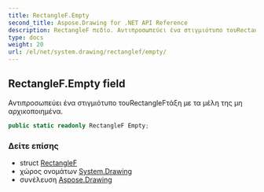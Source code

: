 ```yaml
---
title: RectangleF.Empty
second_title: Aspose.Drawing for .NET API Reference
description: RectangleF πεδίο. Αντιπροσωπεύει ένα στιγμιότυπο τουRectangleFτάξη με τα μέλη της μη αρχικοποιημένα.
type: docs
weight: 20
url: /el/net/system.drawing/rectanglef/empty/
---
```

## RectangleF.Empty field

Αντιπροσωπεύει ένα στιγμιότυπο τουRectangleFτάξη με τα μέλη της μη αρχικοποιημένα.

```csharp
public static readonly RectangleF Empty;
```

### Δείτε επίσης

* struct [RectangleF](../)
* χώρος ονομάτων [System.Drawing](../../rectanglef/)
* συνέλευση [Aspose.Drawing](../../../)


